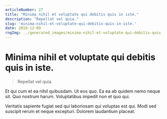 ```yaml
---
articleNumber: 27
title: "Minima nihil et voluptate qui debitis quis in iste."
description: "Repellat vel quia."
slug: 'minima-nihil-et-voluptate-qui-debitis-quis-in-iste.'
date: 2019-12-09
rngImg: ../generated_images/minima-nihil-et-voluptate-qui-debitis-quis-in-iste..jpg
---
```


# Minima nihil et voluptate qui debitis quis in iste.

> Repellat vel quia.

Et qui cum et ea nihil quibusdam. Ut eos quo. Ea ea ab quidem nemo neque sit. Quo nostrum harum. Voluptatibus impedit non et quo qui.
 Veritatis sapiente fugiat sed qui laboriosam qui voluptas est qui. Modi sed suscipit rerum et neque excepturi. Dolorem laudantium placeat.
